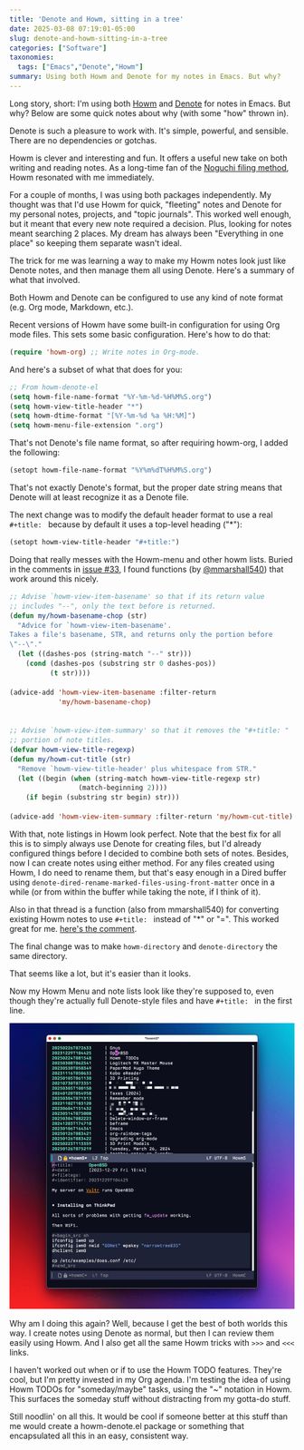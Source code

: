 ```yaml
---
title: 'Denote and Howm, sitting in a tree'
date: 2025-03-08 07:19:01-05:00
slug: denote-and-howm-sitting-in-a-tree
categories: ["Software"]
taxonomies:
  tags: ["Emacs","Denote","Howm"]
summary: Using both Howm and Denote for my notes in Emacs. But why?
---
```


Long story, short: I'm using both [Howm](https://github.com/kaorahi/howm) and [Denote](https://protesilaos.com/emacs/denote) for notes in Emacs. But why? Below are some quick notes about why (with some "how" thrown in).

Denote is such a pleasure to work with. It's simple, powerful, and sensible. There are no dependencies or gotchas.

Howm is clever and interesting and fun. It offers a useful new take on both writing and reading notes. As a long-time fan of the [Noguchi filing method](https://archive.baty.net/2005/noguchi-filing-system/), Howm resonated with me immediately.

For a couple of months, I was using both packages independently. My thought was that I'd use Howm for quick, "fleeting" notes and Denote for my personal notes, projects, and "topic journals". This worked well enough, but it meant that every new note required a decision. Plus, looking for notes meant searching 2 places. My dream has always been "Everything in one place" so keeping them separate wasn't ideal.

The trick for me was learning a way to make my Howm notes look just like Denote notes, and then manage them all using Denote. Here's a summary of what that involved.

Both Howm and Denote can be configured to use any kind of note format (e.g. Org mode, Markdown, etc.). 

Recent versions of Howm have some built-in configuration for using Org mode files. This sets some basic configuration. Here's how to do that:

```lisp
(require 'howm-org) ;; Write notes in Org-mode.
```

And here's a subset of what that does for you:

```lisp
;; From howm-denote-el
(setq howm-file-name-format "%Y-%m-%d-%H%M%S.org")
(setq howm-view-title-header "*")
(setq howm-dtime-format "[%Y-%m-%d %a %H:%M]")
(setq howm-menu-file-extension ".org")
```

That's not Denote's file name format, so after requiring howm-org, I added the following:

```lisp
(setopt howm-file-name-format "%Y%m%dT%H%M%S.org")
```

That's not exactly Denote's format, but the proper date string means that Denote will at least recognize it as a Denote file. 

The next change was to modify the default header format to use a real `#+title: ` because by default it uses a top-level heading ("*"):

```lisp
(setopt howm-view-title-header "#+title:")
```

Doing that really messes with the Howm-menu and other howm lists. Buried in the comments in [issue #33](https://github.com/kaorahi/howm/issues/33), I found functions (by [@mmarshall540](https://github.com/mmarshall540)) that work around this nicely.

```lisp
;; Advise `howm-view-item-basename' so that if its return value
;; includes "--", only the text before is returned.
(defun my/howm-basename-chop (str)
  "Advice for `howm-view-item-basename'.
Takes a file's basename, STR, and returns only the portion before
\"--\"."
  (let ((dashes-pos (string-match "--" str)))
    (cond (dashes-pos (substring str 0 dashes-pos))
          (t str))))

(advice-add 'howm-view-item-basename :filter-return
            'my/howm-basename-chop)


;; Advise `howm-view-item-summary' so that it removes the "#+title: "
;; portion of note titles.
(defvar howm-view-title-regexp)
(defun my/howm-cut-title (str)
  "Remove `howm-view-title-header' plus whitespace from STR."
  (let ((begin (when (string-match howm-view-title-regexp str)
                 (match-beginning 2))))
    (if begin (substring str begin) str)))

(advice-add 'howm-view-item-summary :filter-return 'my/howm-cut-title)
```

With that, note listings in Howm look perfect. Note that the best fix for all this is to simply always use Denote for creating files, but I'd already configured things before I decided to combine both sets of notes. Besides, now I can create notes using either method. For any files created using Howm, I do need to rename them, but that's easy enough in a Dired buffer using `denote-dired-rename-marked-files-using-front-matter` once in a while (or from within the buffer while taking the note, if I think of it).

Also in that thread is a function (also from mmarshall540) for converting existing Howm notes to use `#+title: ` instead of "*" or "=". This worked great for me. [here's the comment](https://github.com/kaorahi/howm/issues/33#issuecomment-2629086415).

The final change was to make `howm-directory` and `denote-directory` the same directory.

That seems like a lot, but it's easier than it looks. 

Now my Howm Menu and note lists look like they're supposed to, even though they're actually full Denote-style files and have `#+title: ` in the first line.

![Howm Recent Files](howm-recent-cover.png "Howm Recent Files")

Why am I doing this again? Well, because I get the best of both worlds this way. I create notes using Denote as normal, but then I can review them easily using Howm. And I also get all the same Howm tricks with `>>>` and `<<<` links.

I haven't worked out when or if to use the Howm TODO features. They're cool, but I'm pretty invested in my Org agenda. I'm testing the idea of using Howm TODOs for "someday/maybe" tasks, using the "~" notation in Howm. This surfaces the someday stuff without distracting from my gotta-do stuff. 

Still noodlin' on all this. It would be cool if someone better at this stuff than me would create a howm-denote.el package or something that encapsulated all this in an easy, consistent way.

